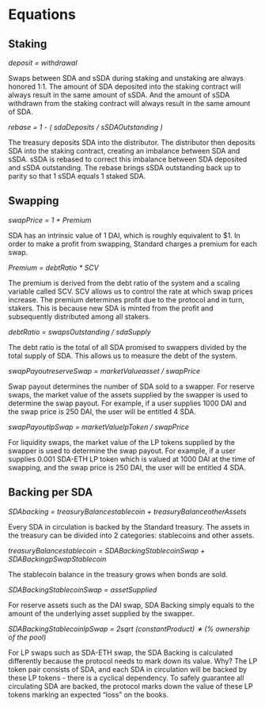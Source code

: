 # Equations

## Staking&#x20;

_deposit = withdrawal_&#x20;

Swaps between SDA and sSDA during staking and unstaking are always honored 1:1. The amount of SDA deposited into the staking contract will always result in the same amount of sSDA. And the amount of sSDA withdrawn from the staking contract will always result in the same amount of SDA.&#x20;

_rebase = 1 - ( sdaDeposits / sSDAOutstanding )_&#x20;

The treasury deposits SDA into the distributor. The distributor then deposits SDA into the staking contract, creating an imbalance between SDA and sSDA. sSDA is rebased to correct this imbalance between SDA deposited and sSDA outstanding. The rebase brings sSDA outstanding back up to parity so that 1 sSDA equals 1 staked SDA.&#x20;

## Swapping&#x20;

_swapPrice = 1 + Premium_&#x20;

SDA has an intrinsic value of 1 DAI, which is roughly equivalent to $1. In order to make a profit from swapping, Standard charges a premium for each swap.&#x20;

_Premium = debtRatio \* SCV_&#x20;

The premium is derived from the debt ratio of the system and a scaling variable called SCV. SCV allows us to control the rate at which swap prices increase. The premium determines profit due to the protocol and in turn, stakers. This is because new SDA is minted from the profit and subsequently distributed among all stakers.&#x20;

_debtRatio = swapsOutstanding / sdaSupply_&#x20;

The debt ratio is the total of all SDA promised to swappers divided by the total supply of SDA. This allows us to measure the debt of the system.&#x20;

_swapPayoutreserveSwap = marketValueasset / swapPrice_&#x20;

Swap payout determines the number of SDA sold to a swapper. For reserve swaps, the market value of the assets supplied by the swapper is used to determine the swap payout. For example, if a user supplies 1000 DAI and the swap price is 250 DAI, the user will be entitled 4 SDA.&#x20;

_swapPayoutlpSwap = marketValuelpToken / swapPrice_&#x20;

For liquidity swaps, the market value of the LP tokens supplied by the swapper is used to determine the swap payout. For example, if a user supplies 0.001 SDA-ETH LP token which is valued at 1000 DAI at the time of swapping, and the swap price is 250 DAI, the user will be entitled 4 SDA.&#x20;

## Backing per SDA&#x20;

_SDAbacking = treasuryBalancestablecoin + treasuryBalanceotherAssets ​_&#x20;

Every SDA in circulation is backed by the Standard treasury. The assets in the treasury can be divided into 2 categories: stablecoins and other assets.&#x20;

_treasuryBalancestablecoin = SDABackingStablecoinSwap + SDABackingpSwapStablecoin ​_&#x20;

The stablecoin balance in the treasury grows when bonds are sold.&#x20;

_SDABackingStablecoinSwap = assetSupplied_&#x20;

For reserve assets such as the DAI swap, SDA Backing simply equals to the amount of the underlying asset supplied by the swapper.

_SDABackingStablecoinlpSwap = 2sqrt (constantProduct) ∗ (% ownership of the pool)_

For LP swaps such as SDA-ETH swap, the SDA Backing is calculated differently because the protocol needs to mark down its value. Why? The LP token pair consists of SDA, and each SDA in circulation will be backed by these LP tokens - there is a cyclical dependency. To safely guarantee all circulating SDA are backed, the protocol marks down the value of these LP tokens marking an expected “loss” on the books.
